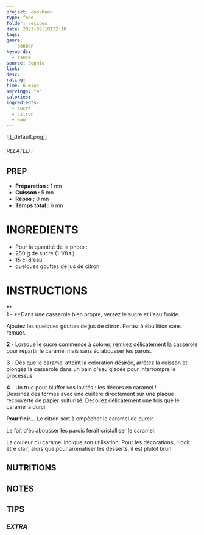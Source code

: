```yaml
---
project: cookbook
type: food
folder: recipes
date: 2023-09-18T22:18
tags: 
genre:
  - bonbon
keywords:
  - sauce
source: Sophie
link: 
desc: 
rating: 
time: 6 mins
servings: "4"
calories: 
ingredients:
  - sucre
  - citron
  - eau
---
```


![[_default.png]]
###### *RELATED* : 


## PREP

- **Préparation :** 1 mn
- **Cuisson :** 5 mn
- **Repos :** 0 mn
- **Temps total :** 6 mn

# INGREDIENTS

- Pour la quantité de la photo :
- 250 g de sucre (1 1/8 t.)
- 15 cl d'eau
- quelques gouttes de jus de citron

# INSTRUCTIONS

**  
1 - **Dans une casserole bien propre, versez le sucre et l'eau froide.  
  
Ajoutez les quelques gouttes de jus de citron. Portez à ébullition sans remuer.  

  

**2** - Lorsque le sucre commence à colorer, remuez délicatement la casserole pour répartir le caramel mais sans éclabousser les parois.  

  

**3** - Dès que le caramel atteint la coloration désirée, arrêtez la cuisson et plongez la casserole dans un bain d'eau glacée pour interrompre le processus.  

  

**4** - Un truc pour bluffer vos invités : les décors en caramel !  
Dessinez des formes avec une cuillère directement sur une plaque recouverte de papier sulfurisé. Décollez délicatement une fois que le caramel a durci.  

**Pour finir...** Le citron sert à empêcher le caramel de durcir.
  
Le fait d'éclabousser les parois ferait cristalliser le caramel.
  
La couleur du caramel indique son utilisation. Pour les décorations, il doit être clair, alors que pour aromatiser les desserts, il est plutôt brun.


## NUTRITIONS



## NOTES



## TIPS



### *EXTRA*



